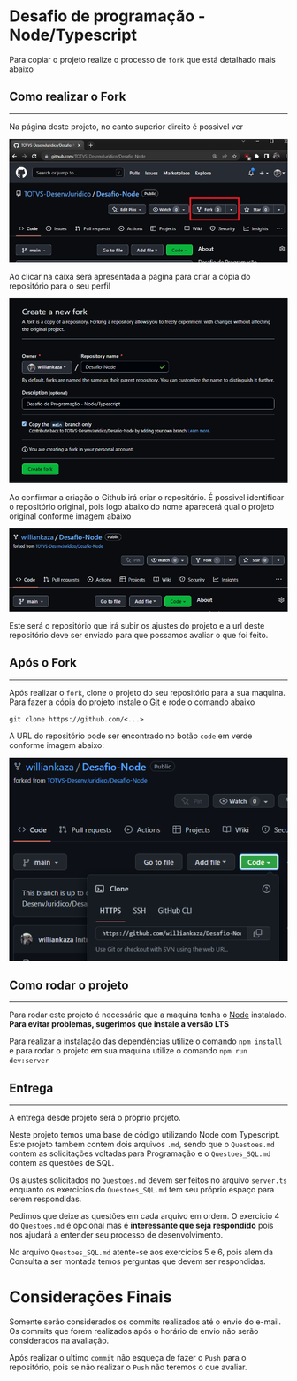 # Desafio de programação - Node/Typescript

Para copiar o projeto realize o processo de `fork` que está detalhado mais abaixo


## Como realizar o Fork
---
Na página deste projeto, no canto superior direito é possivel ver 

![Localização Fork](./src/assets/docs/home-fork.png)

Ao clicar na caixa será apresentada a página para criar a cópia do repositório para o seu perfil

![Criação do Fork](./src/assets/docs/create-fork.PNG)

Ao confirmar a criação o Github irá criar o repositório. É possivel identificar o repositório original, pois logo abaixo do nome aparecerá qual o projeto original conforme imagem abaixo 

![Novo do Repositório](./src/assets/docs/new-fork.PNG)

Este será o repositório que irá subir os ajustes do projeto e a url deste repositório deve ser enviado para que possamos avaliar o que foi feito.

## Após o Fork

---

Após realizar o `fork`, clone o projeto do seu repositório para a sua maquina. Para fazer a cópia do projeto instale o [Git](https://git-scm.com/downloads) e rode o comando abaixo

```git
git clone https://github.com/<...>
```

A URL do repositório pode ser encontrado no botão `code` em verde conforme imagem abaixo:

![Clone do projeto no Github](./src/assets/docs/github-code-clone.PNG)


## Como rodar o projeto

---

Para rodar este projeto é necessário que a maquina tenha o [Node](https://nodejs.org/en/) instalado. **Para evitar problemas, sugerimos que instale a versão LTS**

Para realizar a instalação das dependências utilize o comando `npm install` e para rodar o projeto em sua maquina utilize o comando `npm run dev:server`


## Entrega

---

A entrega desde projeto será o próprio projeto.

Neste projeto temos uma base de código utilizando Node com Typescript. Este projeto tambem contem dois arquivos `.md`, sendo que o `Questoes.md` contem as solicitações voltadas para Programação e o `Questoes_SQL.md` contem as questões de SQL. 

Os ajustes solicitados no `Questoes.md` devem ser feitos no arquivo `server.ts` enquanto os exercicios do `Questoes_SQL.md` tem seu próprio espaço para serem respondidas.

Pedimos que deixe as questões em cada arquivo em ordem. O exercicio 4 do `Questoes.md` é opcional mas é **interessante que seja respondido** pois nos ajudará a entender seu processo de desenvolvimento.

No arquivo `Questoes_SQL.md` atente-se aos exercicios 5 e 6, pois alem da Consulta a ser montada temos perguntas que devem ser respondidas.


# Considerações Finais
Somente serão considerados os commits realizados até o envio do e-mail. Os commits que forem realizados após o horário de envio não serão considerados na avaliação.

Após realizar o ultimo `commit` não esqueça de fazer o `Push` para o repositório, pois se não realizar o `Push` não teremos o que avaliar.

